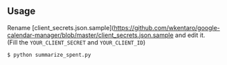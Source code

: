 Usage
---
Rename [client_secrets.json.sample](https://github.com/wkentaro/google-calendar-manager/blob/master/client_secrets.json.sample and edit it.  
(Fill the `YOUR_CLIENT_SECRET` and `YOUR_CLIENT_ID`)


```bash
$ python summarize_spent.py
```
